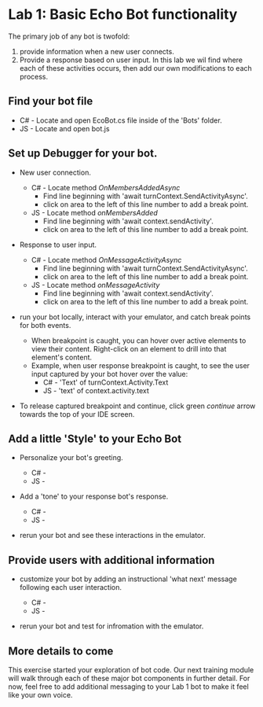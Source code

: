 # Lab 1: Basic Echo Bot functionality

The primary job of any bot is twofold: 
1. provide information when a new user connects.
2. Provide a response based on user input.
In this lab we wil find where each of these activities occurs, then add our own modifications to each process.


## Find your bot file 
* C# - Locate and open EcoBot.cs file inside of the 'Bots' folder.
* JS - Locate and open bot.js

## Set up Debugger for your bot.
* New user connection.
  - C# - Locate method _OnMembersAddedAsync_
       - Find line beginning with 'await turnContext.SendActivityAsync'.
       - click on area to the left of this line number to add a break point.
  - JS - Locate method _onMembersAdded_
       - Find line beginning with 'await context.sendActivity'.
       - click on area to the left of this line number to add a break point.

* Response to user input.
  - C# - Locate method _OnMessageActivityAsync_
       - Find line beginning with 'await turnContext.SendActivityAsync'.
       - click on area to the left of this line number to add a break point. 
  - JS - Locate method _onMessageActivity_
       - Find line beginning with 'await context.sendActivity'.
       - click on area to the left of this line number to add a break point.

* run your bot locally, interact with your emulator, and catch break points for both events.
  - When breakpoint is caught, you can hover over active elements to view their content. Right-click on an element to drill into that element's content.
  - Example, when user response breakpoint is caught, to see the user input captured by your bot hover over the value:
    - C# - 'Text' of turnContext.Activity.Text
    - JS - 'text' of context.activity.text

* To release captured breakpoint and continue, click green _continue_ arrow towards the top of your IDE screen.

## Add a little 'Style' to your Echo Bot
* Personalize your bot's greeting. 
  - C# - 
  - JS -

* Add a 'tone' to your response bot's response.
  - C# - 
  - JS -

* rerun your bot and see these interactions in the emulator.

## Provide users with additional information
* customize your bot by adding an instructional 'what next' message following each user interaction.
  - C# - 
  - JS -

* rerun your bot and test for infromation with the emulator.

## More details to come
This exercise started your exploration of bot code. Our next training module will walk through each of these major bot components in further detail. For now, feel free to add additional messaging to your Lab 1 bot to make it feel like your own voice. 
